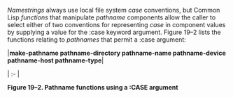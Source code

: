  



*Namestrings* always use local file system *case* conventions, but Common Lisp *functions* that manipulate *pathname* components allow the caller to select either of two conventions for representing *case* in component values by supplying a value for the :case keyword argument. Figure 19–2 lists the functions relating to *pathnames* that permit a :case argument: 



|**make-pathname pathname-directory pathname-name pathname-device pathname-host pathname-type**|

| :- |





**Figure 19–2. Pathname functions using a :CASE argument** 



